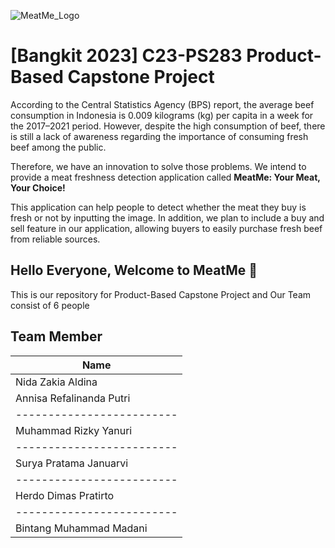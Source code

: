 ![MeatMe_Logo](https://github.com/meatme-bangkit/.profileMeatMe/assets/125948229/8758c480-aa81-4bac-8dc3-9d799f91e3ef)

# [Bangkit 2023] C23-PS283 Product-Based Capstone Project
According to the Central Statistics Agency (BPS) report, the average beef consumption in Indonesia is 0.009 kilograms (kg) per capita in a week for the 2017–2021 period. However, despite the high consumption of beef, there is still a lack of awareness regarding the importance of consuming fresh beef among the public.

Therefore, we have an innovation to solve those problems. We intend to provide a meat freshness detection application called **MeatMe: Your Meat, Your Choice!**

This application can help people to detect whether the meat they buy is fresh or not by inputting the image. In addition, we plan to include a buy and sell feature in our application, allowing buyers to easily purchase fresh beef from reliable sources.

## Hello Everyone, Welcome to MeatMe :cut_of_meat:
This is our repository for Product-Based Capstone Project and Our Team consist of 6 people 

## Team Member 
|           Name           |   
| -------------------------| 
| Nida Zakia Aldina        |
| Annisa Refalinanda Putri |
| -------------------------|
| Muhammad Rizky Yanuri    |
| -------------------------
| Surya Pratama Januarvi   |
| -------------------------
|  Herdo Dimas Pratirto    |
| -------------------------
| Bintang Muhammad Madani  |

